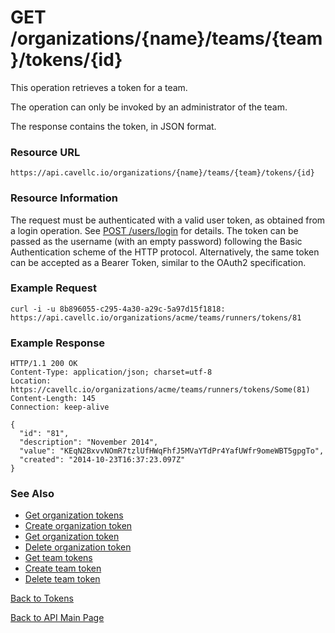 # GET /organizations/{name}/teams/{team}/tokens/{id}
This operation retrieves a token for a team.

The operation can only be invoked by an administrator of the team.

The response contains the token, in JSON format.

### Resource URL

`https://api.cavellc.io/organizations/{name}/teams/{team}/tokens/{id}`

### Resource Information

The request must be authenticated with a valid user token, as obtained from a login operation. See [POST /users/login](../users/login.md) for details. The token can be passed as the username (with an empty password) following the Basic Authentication scheme of the HTTP protocol. Alternatively, the same token can be accepted as a Bearer Token, similar to the OAuth2 specification.

### Example Request

    curl -i -u 8b896055-c295-4a30-a29c-5a97d15f1818: https://api.cavellc.io/organizations/acme/teams/runners/tokens/81


### Example Response

    HTTP/1.1 200 OK
    Content-Type: application/json; charset=utf-8
    Location: https://cavellc.io/organizations/acme/teams/runners/tokens/Some(81)
    Content-Length: 145
    Connection: keep-alive

    {
      "id": "81",
      "description": "November 2014",
      "value": "KEqN2BxvvNOmR7tzlUfHWqFhfJ5MVaYTdPr4YafUWfr9omeWBT5gpgTo",
      "created": "2014-10-23T16:37:23.097Z"
    }
    
### See Also

* [Get organization tokens](get-org-tokens.md)
* [Create organization token](create-org-token.md)
* [Get organization token](get-org-token.md)
* [Delete organization token](delete-org-token.md)
* [Get team tokens](get-team-tokens.md)
* [Create team token](create-team-token.md)
* [Delete team token](delete-team-token.md)

[Back to Tokens](README.md)

[Back to API Main Page](../api.md)
